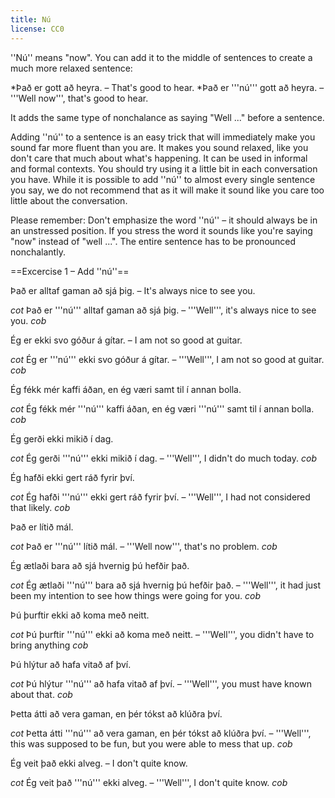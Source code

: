 ```yaml
---
title: Nú
license: CC0
---
```


<level level="a2"/>

''Nú'' means "now". You can add it to the middle of sentences to create a much more relaxed sentence:

*Það er gott að heyra. – That's good to hear.
*Það er '''nú''' gott að heyra. – '''Well now''', that's good to hear.

It adds the same type of nonchalance as saying "Well ..." before a sentence.

Adding ''nú'' to a sentence is an easy trick that will immediately make you sound far more fluent than you are. It makes you sound relaxed, like you don't care that much about what's happening. It can be used in informal and formal contexts. You should try using it a little bit in each conversation you have. While it is possible to add ''nú'' to almost every single sentence you say, we do not recommend that as it will make it sound like you care too little about the conversation.

Please remember: Don't emphasize the word ''nú'' – it should always be in an unstressed position. If you stress the word it sounds like you're saying "now" instead of "well ...". The entire sentence has to be pronounced nonchalantly.

==Excercise 1 – Add ''nú''==

Það er alltaf gaman að sjá þig. – It's always nice to see you.

$cot$
Það er '''nú''' alltaf gaman að sjá þig. – '''Well''', it's always nice to see you.
$cob$

Ég er ekki svo góður á gítar. – I am not so good at guitar. 

$cot$
Ég er '''nú''' ekki svo góður á gítar. – '''Well''', I am not so good at guitar. 
$cob$

Ég fékk mér kaffi áðan, en ég væri samt til í annan bolla.

$cot$
Ég fékk mér '''nú''' kaffi áðan, en ég væri '''nú''' samt til í annan bolla.
$cob$

Ég gerði ekki mikið í dag. 

$cot$
Ég gerði '''nú''' ekki mikið í dag. – '''Well''', I didn't do much today.
$cob$

Ég hafði ekki gert ráð fyrir því.

$cot$
Ég hafði '''nú''' ekki gert ráð fyrir því. – '''Well''', I had not considered that likely.
$cob$

Það er lítið mál.

$cot$
Það er '''nú''' lítið mál. – '''Well now''', that's no problem. 
$cob$

Ég ætlaði bara að sjá hvernig þú hefðir það.

$cot$
Ég ætlaði '''nú''' bara að sjá hvernig þú hefðir það. – '''Well''', it had just been my intention to see how things were going for you.
$cob$

Þú þurftir ekki að koma með neitt.

$cot$
Þú þurftir '''nú''' ekki að koma með neitt. – '''Well''', you didn't have to bring anything
$cob$

Þú hlýtur að hafa vitað af því.

$cot$
Þú hlýtur '''nú''' að hafa vitað af því. – '''Well''', you must have known about that.
$cob$

Þetta átti að vera gaman, en þér tókst að klúðra því.

$cot$
Þetta átti '''nú''' að vera gaman, en þér tókst að klúðra því. – '''Well''', this was supposed to be fun, but you were able to mess that up.
$cob$

Ég veit það ekki alveg. – I don't quite know.

$cot$
Ég veit það '''nú''' ekki alveg. – '''Well''', I don't quite know. 
$cob$

